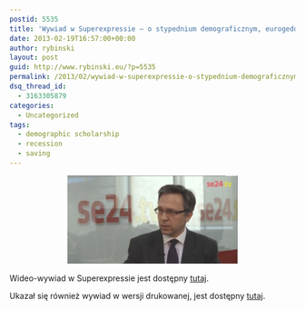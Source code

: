 ```yaml
---
postid: 5535
title: 'Wywiad w Superexpressie – o stypednium demograficznym, eurogeddonie i życiu na kredyt'
date: 2013-02-19T16:57:00+00:00
author: rybinski
layout: post
guid: http://www.rybinski.eu/?p=5535
permalink: /2013/02/wywiad-w-superexpressie-o-stypednium-demograficznym-eurogeddonie-i-zyciu-na-kredyt/
dsq_thread_id:
  - 3163305879
categories:
  - Uncategorized
tags:
  - demographic scholarship
  - recession
  - saving
---
```

<p style="text-align: center;">
  <a href="/uploads/2013/02/Wywiad_SE24.jpg"><img class="size-medium wp-image-5536 aligncenter" title="Wywiad_SE24" src="/uploads/2013/02/Wywiad_SE24-300x155.jpg" alt="" width="300" height="155" /></a>
</p>

Wideo-wywiad w Superexpressie jest dostępny [tutaj](http://se24.se.pl/wiec-jak/wiec-jak-rybinski-nie-kupujcie-plazmy-aut-ani-mies,1217/).

Ukazał się również wywiad w wersji drukowanej, jest dostępny [tutaj](http://www.se.pl/wydarzenia/opinie/krzysztof-rybinski-najgorszy-minister-finansow_307724.html).

 

